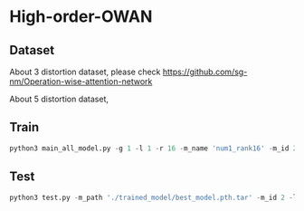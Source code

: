 # High-order-OWAN

## Dataset
About 3 distortion dataset, please check https://github.com/sg-nm/Operation-wise-attention-network

About 5 distortion dataset, 

## Train
``` python
python3 main_all_model.py -g 1 -l 1 -r 16 -m_name 'num1_rank16' -m_id 2
```

## Test
``` python
python3 test.py -m_path './trained_model/best_model.pth.tar' -m_id 2 -l 10 -cn 'moderate'
```
